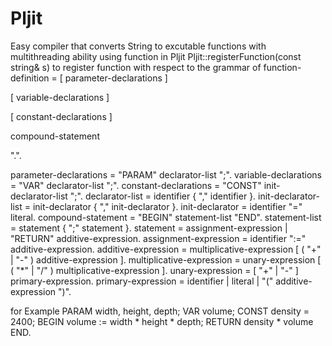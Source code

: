 # Pljit
Easy compiler that converts String to excutable functions with multithreading ability
using function in Pljit Pljit::registerFunction(const string& s) to register function with respect to the grammar of
function-definition = [ parameter-declarations ]

[ variable-declarations ]

[ constant-declarations ]

compound-statement

".".

parameter-declarations = "PARAM" declarator-list ";".
variable-declarations = "VAR" declarator-list ";".
constant-declarations = "CONST" init-declarator-list ";".
declarator-list = identifier { "," identifier }.
init-declarator-list = init-declarator { "," init-declarator }.
init-declarator = identifier "=" literal.
compound-statement = "BEGIN" statement-list "END".
statement-list = statement { ";" statement }.
statement = assignment-expression
| "RETURN" additive-expression.
assignment-expression = identifier ":=" additive-expression.
additive-expression = multiplicative-expression
[ ( "+" | "-" ) additive-expression ].
multiplicative-expression = unary-expression
[ ( "*" | "/" ) multiplicative-expression ].
unary-expression = [ "+" | "-" ] primary-expression.
primary-expression = identifier
| literal
| "(" additive-expression ")".

for Example
PARAM width, height, depth;
VAR volume;
CONST density = 2400;
BEGIN
volume := width * height * depth;
RETURN density * volume
END.
